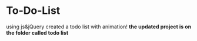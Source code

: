 # To-Do-List

using js&jQuery created a todo list with animation!
**the updated project is on the folder called todo list**
